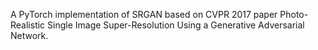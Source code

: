 A PyTorch implementation of SRGAN based on CVPR 2017 paper Photo-Realistic Single Image Super-Resolution Using a Generative Adversarial Network.
